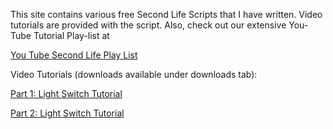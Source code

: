 This site contains various free Second Life Scripts that I have written. Video tutorials are provided with the script. Also, check out our extensive You-Tube Tutorial Play-list at

[You Tube Second Life Play List](http://www.youtube.com/view_play_list?p=79FD26E99481BB53)

Video Tutorials (downloads available under downloads tab):

[Part 1: Light Switch Tutorial](http://www.youtube.com/watch?v=kHb8WBtyKQg&feature=PlayList&p=79FD26E99481BB53&index=13)

[Part 2: Light Switch Tutorial](http://www.youtube.com/watch?v=Lsp7UBve_d4)